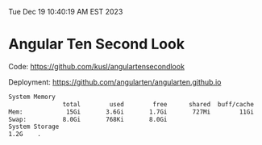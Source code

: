 Tue Dec 19 10:40:19 AM EST 2023

# Angular Ten Second Look

Code: https://github.com/kusl/angulartensecondlook

Deployment: https://github.com/angularten/angularten.github.io

```bash
System Memory
               total        used        free      shared  buff/cache   available
Mem:            15Gi       3.6Gi       1.7Gi       727Mi        11Gi        11Gi
Swap:          8.0Gi       768Ki       8.0Gi
System Storage
1.2G	.
```
